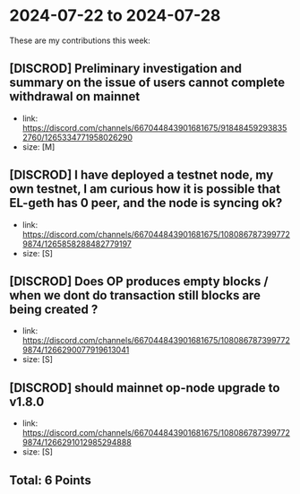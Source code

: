 # 2024-07-22 to 2024-07-28

These are my contributions this week:

## [DISCROD] Preliminary investigation and summary on the issue of users cannot complete withdrawal on mainnet

- link: https://discord.com/channels/667044843901681675/918484592938352760/1265334771958026290
- size: [M]  

## [DISCROD] I have deployed a testnet node, my own testnet, I am curious how it is possible that EL-geth has 0 peer, and  the node is syncing ok?

- link: https://discord.com/channels/667044843901681675/1080867873997729874/1265858288482779197
- size: [S]  

## [DISCROD] Does OP produces empty blocks /  when we dont do transaction still blocks are being created ?

- link: https://discord.com/channels/667044843901681675/1080867873997729874/1266290077919613041
- size: [S]  

## [DISCROD] should mainnet  op-node upgrade to v1.8.0

- link: https://discord.com/channels/667044843901681675/1080867873997729874/1266291012985294888
- size: [S]  


## Total: 6 Points